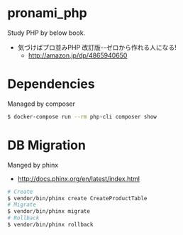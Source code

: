 # pronami_php

Study PHP by below book.

- 気づけばプロ並みPHP 改訂版--ゼロから作れる人になる!
  - http://amazon.jp/dp/4865940650

# Dependencies
Managed by composer

```bash
$ docker-compose run --rm php-cli composer show
```

# DB Migration
Manged by phinx

- http://docs.phinx.org/en/latest/index.html

```bash
# Create
$ vendor/bin/phinx create CreateProductTable
# Migrate
$ vendor/bin/phinx migrate
# Rollback
$ vendor/bin/phinx rollback
```
